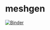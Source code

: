 # meshgen

[![Binder](https://mybinder.org/badge.svg)](https://mybinder.org/v2/gh/petch/meshgen/master)
